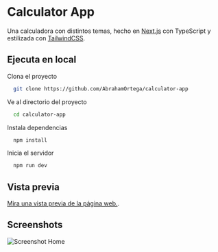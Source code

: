 # Calculator App

Una calculadora con distintos temas, hecho en [Next.js](https://nextjs.org) con TypeScript y estilizada con [TailwindCSS](https://tailwindcss.com/).

## Ejecuta en local

Clona el proyecto

```bash
  git clone https://github.com/AbrahamOrtega/calculator-app
```

Ve al directorio del proyecto

```bash
  cd calculator-app
```

Instala dependencias

```bash
  npm install
```

Inicia el servidor

```bash
  npm run dev
```

## Vista previa

[Mira una vista previa de la página web.](https://calculator-app.abrahamortegadev.software/).

## Screenshots

![Screenshot Home](https://time-tracking-dashboard.abrahamortegadev.software/screenshots/index.png)
